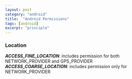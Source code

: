 ```yaml
---
layout: post
category: "android"
title:  "Android Permissions"
tags: [android]
excerpt: "principle"
---
```


### Location
***ACCESS_FINE_LOCATION***:   includes permission for both NETWORK_PROVIDER and GPS_PROVIDER  
***ACCESS_COARSE_LOCATION***: includes permission only for NETWORK_PROVIDER